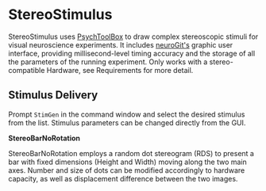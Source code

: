 # StereoStimulus

StereoStimulus uses [PsychToolBox](http://psychtoolbox.org/) to draw complex stereoscopic stimuli for visual neuroscience experiments. It includes [neuroGit's](https://github.com/mscaudill/neurogit) graphic user interface, providing millisecond-level timing accuracy and the storage of all the parameters of the running experiment. 
Only works with a stereo-compatible Hardware, see Requirements for more detail.

## Stimulus Delivery

Prompt `StimGen` in the command window and select the desired stimulus from the list. Stimulus parameters can be changed directly from the GUI.

**StereoBarNoRotation**

StereoBarNoRotation employs a random dot stereogram (RDS) to present a bar with fixed dimensions (Height and Width) moving along the two main axes. Number and size of dots can be modified accordingly to hardware capacity, as well as displacement difference between the two images.
